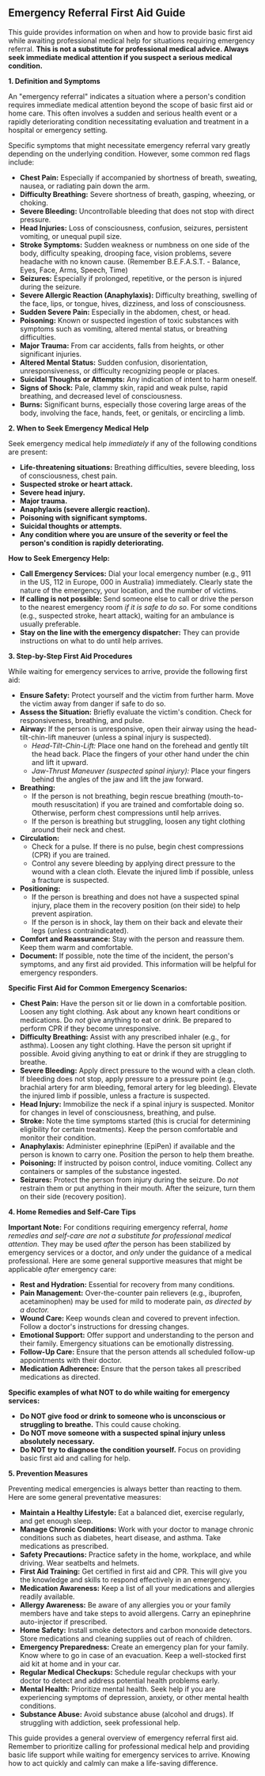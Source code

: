 ## Emergency Referral First Aid Guide

This guide provides information on when and how to provide basic first aid while awaiting professional medical help for situations requiring emergency referral. **This is not a substitute for professional medical advice. Always seek immediate medical attention if you suspect a serious medical condition.**

**1. Definition and Symptoms**

An "emergency referral" indicates a situation where a person's condition requires immediate medical attention beyond the scope of basic first aid or home care. This often involves a sudden and serious health event or a rapidly deteriorating condition necessitating evaluation and treatment in a hospital or emergency setting.

Specific symptoms that might necessitate emergency referral vary greatly depending on the underlying condition. However, some common red flags include:

*   **Chest Pain:** Especially if accompanied by shortness of breath, sweating, nausea, or radiating pain down the arm.
*   **Difficulty Breathing:** Severe shortness of breath, gasping, wheezing, or choking.
*   **Severe Bleeding:** Uncontrollable bleeding that does not stop with direct pressure.
*   **Head Injuries:** Loss of consciousness, confusion, seizures, persistent vomiting, or unequal pupil size.
*   **Stroke Symptoms:** Sudden weakness or numbness on one side of the body, difficulty speaking, drooping face, vision problems, severe headache with no known cause. (Remember B.E.F.A.S.T. - Balance, Eyes, Face, Arms, Speech, Time)
*   **Seizures:** Especially if prolonged, repetitive, or the person is injured during the seizure.
*   **Severe Allergic Reaction (Anaphylaxis):** Difficulty breathing, swelling of the face, lips, or tongue, hives, dizziness, and loss of consciousness.
*   **Sudden Severe Pain:** Especially in the abdomen, chest, or head.
*   **Poisoning:** Known or suspected ingestion of toxic substances with symptoms such as vomiting, altered mental status, or breathing difficulties.
*   **Major Trauma:** From car accidents, falls from heights, or other significant injuries.
*   **Altered Mental Status:** Sudden confusion, disorientation, unresponsiveness, or difficulty recognizing people or places.
*   **Suicidal Thoughts or Attempts:** Any indication of intent to harm oneself.
*   **Signs of Shock:** Pale, clammy skin, rapid and weak pulse, rapid breathing, and decreased level of consciousness.
*   **Burns:** Significant burns, especially those covering large areas of the body, involving the face, hands, feet, or genitals, or encircling a limb.

**2. When to Seek Emergency Medical Help**

Seek emergency medical help *immediately* if any of the following conditions are present:

*   **Life-threatening situations:** Breathing difficulties, severe bleeding, loss of consciousness, chest pain.
*   **Suspected stroke or heart attack.**
*   **Severe head injury.**
*   **Major trauma.**
*   **Anaphylaxis (severe allergic reaction).**
*   **Poisoning with significant symptoms.**
*   **Suicidal thoughts or attempts.**
*   **Any condition where you are unsure of the severity or feel the person's condition is rapidly deteriorating.**

**How to Seek Emergency Help:**

*   **Call Emergency Services:** Dial your local emergency number (e.g., 911 in the US, 112 in Europe, 000 in Australia) immediately.  Clearly state the nature of the emergency, your location, and the number of victims.
*   **If calling is not possible:** Send someone else to call or drive the person to the nearest emergency room *if it is safe to do so*.  For some conditions (e.g., suspected stroke, heart attack), waiting for an ambulance is usually preferable.
*   **Stay on the line with the emergency dispatcher:** They can provide instructions on what to do until help arrives.

**3. Step-by-Step First Aid Procedures**

While waiting for emergency services to arrive, provide the following first aid:

*   **Ensure Safety:** Protect yourself and the victim from further harm. Move the victim away from danger if safe to do so.
*   **Assess the Situation:** Briefly evaluate the victim's condition. Check for responsiveness, breathing, and pulse.
*   **Airway:** If the person is unresponsive, open their airway using the head-tilt-chin-lift maneuver (unless a spinal injury is suspected).
    *   *Head-Tilt-Chin-Lift:* Place one hand on the forehead and gently tilt the head back. Place the fingers of your other hand under the chin and lift it upward.
    *   *Jaw-Thrust Maneuver (suspected spinal injury):* Place your fingers behind the angles of the jaw and lift the jaw forward.
*   **Breathing:**
    *   If the person is not breathing, begin rescue breathing (mouth-to-mouth resuscitation) if you are trained and comfortable doing so. Otherwise, perform chest compressions until help arrives.
    *   If the person is breathing but struggling, loosen any tight clothing around their neck and chest.
*   **Circulation:**
    *   Check for a pulse. If there is no pulse, begin chest compressions (CPR) if you are trained.
    *   Control any severe bleeding by applying direct pressure to the wound with a clean cloth. Elevate the injured limb if possible, unless a fracture is suspected.
*   **Positioning:**
    *   If the person is breathing and does not have a suspected spinal injury, place them in the recovery position (on their side) to help prevent aspiration.
    *   If the person is in shock, lay them on their back and elevate their legs (unless contraindicated).
*   **Comfort and Reassurance:** Stay with the person and reassure them. Keep them warm and comfortable.
*   **Document:** If possible, note the time of the incident, the person's symptoms, and any first aid provided.  This information will be helpful for emergency responders.

**Specific First Aid for Common Emergency Scenarios:**

*   **Chest Pain:** Have the person sit or lie down in a comfortable position. Loosen any tight clothing. Ask about any known heart conditions or medications.  Do *not* give anything to eat or drink. Be prepared to perform CPR if they become unresponsive.
*   **Difficulty Breathing:**  Assist with any prescribed inhaler (e.g., for asthma). Loosen any tight clothing.  Have the person sit upright if possible. Avoid giving anything to eat or drink if they are struggling to breathe.
*   **Severe Bleeding:** Apply direct pressure to the wound with a clean cloth. If bleeding does not stop, apply pressure to a pressure point (e.g., brachial artery for arm bleeding, femoral artery for leg bleeding). Elevate the injured limb if possible, unless a fracture is suspected.
*   **Head Injury:** Immobilize the neck if a spinal injury is suspected. Monitor for changes in level of consciousness, breathing, and pulse.
*   **Stroke:** Note the time symptoms started (this is crucial for determining eligibility for certain treatments). Keep the person comfortable and monitor their condition.
*   **Anaphylaxis:** Administer epinephrine (EpiPen) if available and the person is known to carry one. Position the person to help them breathe.
*   **Poisoning:** If instructed by poison control, induce vomiting.  Collect any containers or samples of the substance ingested.
*   **Seizures:** Protect the person from injury during the seizure. Do *not* restrain them or put anything in their mouth.  After the seizure, turn them on their side (recovery position).

**4. Home Remedies and Self-Care Tips**

**Important Note:** For conditions requiring emergency referral, *home remedies and self-care are not a substitute for professional medical attention.* They may be used *after* the person has been stabilized by emergency services or a doctor, and *only* under the guidance of a medical professional.  Here are some general supportive measures that might be applicable *after* emergency care:

*   **Rest and Hydration:**  Essential for recovery from many conditions.
*   **Pain Management:**  Over-the-counter pain relievers (e.g., ibuprofen, acetaminophen) may be used for mild to moderate pain, *as directed by a doctor.*
*   **Wound Care:**  Keep wounds clean and covered to prevent infection. Follow a doctor's instructions for dressing changes.
*   **Emotional Support:**  Offer support and understanding to the person and their family. Emergency situations can be emotionally distressing.
*   **Follow-Up Care:**  Ensure that the person attends all scheduled follow-up appointments with their doctor.
*   **Medication Adherence:**  Ensure that the person takes all prescribed medications as directed.

**Specific examples of what NOT to do while waiting for emergency services:**

*   **Do NOT give food or drink to someone who is unconscious or struggling to breathe.** This could cause choking.
*   **Do NOT move someone with a suspected spinal injury unless absolutely necessary.**
*   **Do NOT try to diagnose the condition yourself.** Focus on providing basic first aid and calling for help.

**5. Prevention Measures**

Preventing medical emergencies is always better than reacting to them. Here are some general preventative measures:

*   **Maintain a Healthy Lifestyle:** Eat a balanced diet, exercise regularly, and get enough sleep.
*   **Manage Chronic Conditions:** Work with your doctor to manage chronic conditions such as diabetes, heart disease, and asthma. Take medications as prescribed.
*   **Safety Precautions:** Practice safety in the home, workplace, and while driving. Wear seatbelts and helmets.
*   **First Aid Training:** Get certified in first aid and CPR. This will give you the knowledge and skills to respond effectively in an emergency.
*   **Medication Awareness:** Keep a list of all your medications and allergies readily available.
*   **Allergy Awareness:** Be aware of any allergies you or your family members have and take steps to avoid allergens. Carry an epinephrine auto-injector if prescribed.
*   **Home Safety:**  Install smoke detectors and carbon monoxide detectors. Store medications and cleaning supplies out of reach of children.
*   **Emergency Preparedness:** Create an emergency plan for your family. Know where to go in case of an evacuation. Keep a well-stocked first aid kit at home and in your car.
*   **Regular Medical Checkups:** Schedule regular checkups with your doctor to detect and address potential health problems early.
*   **Mental Health:** Prioritize mental health. Seek help if you are experiencing symptoms of depression, anxiety, or other mental health conditions.
*   **Substance Abuse:** Avoid substance abuse (alcohol and drugs). If struggling with addiction, seek professional help.

This guide provides a general overview of emergency referral first aid. Remember to prioritize calling for professional medical help and providing basic life support while waiting for emergency services to arrive.  Knowing how to act quickly and calmly can make a life-saving difference.
